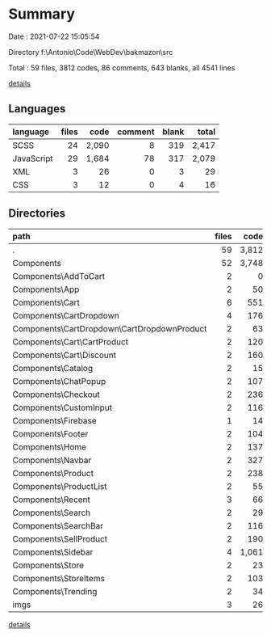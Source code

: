 # Summary

Date : 2021-07-22 15:05:54

Directory f:\Antonio\Code\WebDev\bakmazon\src

Total : 59 files,  3812 codes, 86 comments, 643 blanks, all 4541 lines

[details](details.md)

## Languages
| language | files | code | comment | blank | total |
| :--- | ---: | ---: | ---: | ---: | ---: |
| SCSS | 24 | 2,090 | 8 | 319 | 2,417 |
| JavaScript | 29 | 1,684 | 78 | 317 | 2,079 |
| XML | 3 | 26 | 0 | 3 | 29 |
| CSS | 3 | 12 | 0 | 4 | 16 |

## Directories
| path | files | code | comment | blank | total |
| :--- | ---: | ---: | ---: | ---: | ---: |
| . | 59 | 3,812 | 86 | 643 | 4,541 |
| Components | 52 | 3,748 | 79 | 632 | 4,459 |
| Components\AddToCart | 2 | 0 | 0 | 2 | 2 |
| Components\App | 2 | 50 | 0 | 4 | 54 |
| Components\Cart | 6 | 551 | 11 | 100 | 662 |
| Components\CartDropdown | 4 | 176 | 6 | 33 | 215 |
| Components\CartDropdown\CartDropdownProduct | 2 | 63 | 0 | 11 | 74 |
| Components\Cart\CartProduct | 2 | 120 | 3 | 24 | 147 |
| Components\Cart\Discount | 2 | 160 | 1 | 24 | 185 |
| Components\Catalog | 2 | 15 | 0 | 3 | 18 |
| Components\ChatPopup | 2 | 107 | 2 | 19 | 128 |
| Components\Checkout | 2 | 236 | 6 | 43 | 285 |
| Components\CustomInput | 2 | 116 | 0 | 27 | 143 |
| Components\Firebase | 1 | 14 | 0 | 3 | 17 |
| Components\Footer | 2 | 104 | 0 | 18 | 122 |
| Components\Home | 2 | 137 | 0 | 23 | 160 |
| Components\Navbar | 2 | 327 | 4 | 58 | 389 |
| Components\Product | 2 | 238 | 8 | 50 | 296 |
| Components\ProductList | 2 | 55 | 7 | 12 | 74 |
| Components\Recent | 3 | 66 | 0 | 8 | 74 |
| Components\Search | 2 | 29 | 3 | 8 | 40 |
| Components\SearchBar | 2 | 116 | 6 | 27 | 149 |
| Components\SellProduct | 2 | 190 | 7 | 33 | 230 |
| Components\Sidebar | 4 | 1,061 | 16 | 123 | 1,200 |
| Components\Store | 2 | 23 | 0 | 5 | 28 |
| Components\StoreItems | 2 | 103 | 3 | 25 | 131 |
| Components\Trending | 2 | 34 | 0 | 8 | 42 |
| imgs | 3 | 26 | 0 | 3 | 29 |

[details](details.md)